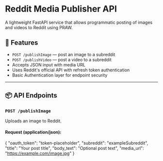 # Reddit Media Publisher API

A lightweight FastAPI service that allows programmatic posting of images and videos to Reddit using PRAW.

## 🔧 Features

- `POST /publishImage` — post an image to a subreddit
- `POST /publishVideo` — post a video to a subreddit
- Accepts JSON input with media URL
- Uses Reddit's official API with refresh token authentication
- Basic Authentication layer for endpoint security

---

## 📦 API Endpoints

### `POST /publishImage`

Uploads an image to Reddit.

#### Request (application/json):
{
  "oauth_token": "token-placeholder",
  "subreddit": "exampleSubreddit",
  "title": "Your post title",
  "body_text": "Optional post text",
  "media_url": "https://example.com/image.jpg"
}
